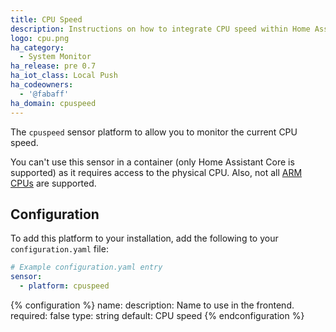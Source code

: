 ```yaml
---
title: CPU Speed
description: Instructions on how to integrate CPU speed within Home Assistant.
logo: cpu.png
ha_category:
  - System Monitor
ha_release: pre 0.7
ha_iot_class: Local Push
ha_codeowners:
  - '@fabaff'
ha_domain: cpuspeed
---
```


The `cpuspeed` sensor platform to allow you to monitor the current CPU speed.

<div class='note warning'>

  You can't use this sensor in a container (only Home Assistant Core is supported) as it requires access to the physical CPU. Also, not all [ARM CPUs](https://github.com/workhorsy/py-cpuinfo/#cpu-support) are supported.

</div>

## Configuration

To add this platform to your installation, add the following to your `configuration.yaml` file:

```yaml
# Example configuration.yaml entry
sensor:
  - platform: cpuspeed
```

{% configuration %}
name:
  description: Name to use in the frontend.
  required: false
  type: string
  default: CPU speed
{% endconfiguration %}
